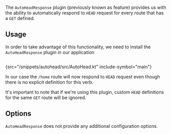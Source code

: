 [//]: # (title: AutoHeadResponse)

<microformat>
<var name="example_name" value="autohead"/>
<include src="lib.xml" include-id="download_example"/>
</microformat>


The `AutoHeadResponse` plugin (previously known as feature) provides us with the ability to automatically respond to `HEAD` request for every route that has a `GET` defined.

## Usage
In order to take advantage of this functionality, we need to install the `AutoHeadResponse` plugin in our application


```kotlin
```
{src="/snippets/autohead/src/AutoHead.kt" include-symbol="main"}

In our case the `/home` route will now respond to `HEAD` request even though there is no explicit definition for this verb.

It's important to note that if we're using this plugin, custom `HEAD` definitions for the same `GET` route will be ignored.


## Options
`AutoHeadResponse` does not provide any additional configuration options.
